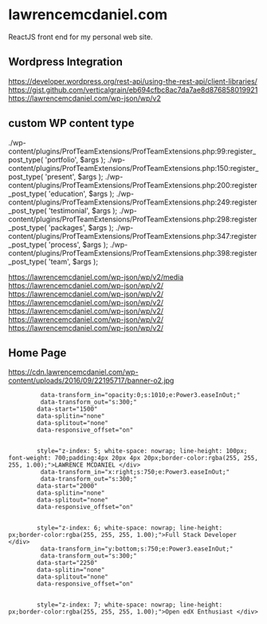 # lawrencemcdaniel.com

ReactJS front end for my personal web site.

## Wordpress Integration

https://developer.wordpress.org/rest-api/using-the-rest-api/client-libraries/
https://gist.github.com/verticalgrain/eb694cfbc8ac7da7ae8d876858019921
https://lawrencemcdaniel.com/wp-json/wp/v2



## custom WP content type

./wp-content/plugins/ProfTeamExtensions/ProfTeamExtensions.php:99:register_post_type( 'portfolio', $args );
./wp-content/plugins/ProfTeamExtensions/ProfTeamExtensions.php:150:register_post_type( 'present', $args );
./wp-content/plugins/ProfTeamExtensions/ProfTeamExtensions.php:200:register_post_type( 'education', $args );
./wp-content/plugins/ProfTeamExtensions/ProfTeamExtensions.php:249:register_post_type( 'testimonial', $args );
./wp-content/plugins/ProfTeamExtensions/ProfTeamExtensions.php:298:register_post_type( 'packages', $args );
./wp-content/plugins/ProfTeamExtensions/ProfTeamExtensions.php:347:register_post_type( 'process', $args );
./wp-content/plugins/ProfTeamExtensions/ProfTeamExtensions.php:398:register_post_type( 'team', $args );

https://lawrencemcdaniel.com/wp-json/wp/v2/media
https://lawrencemcdaniel.com/wp-json/wp/v2/
https://lawrencemcdaniel.com/wp-json/wp/v2/
https://lawrencemcdaniel.com/wp-json/wp/v2/
https://lawrencemcdaniel.com/wp-json/wp/v2/
https://lawrencemcdaniel.com/wp-json/wp/v2/
https://lawrencemcdaniel.com/wp-json/wp/v2/

## Home Page
https://cdn.lawrencemcdaniel.com/wp-content/uploads/2016/09/22195717/banner-o2.jpg

<div class="tp-caption black   tp-resizeme" 
			 id="slide-20-layer-1" 
			 data-x="center" data-hoffset="" 
			 data-y="center" data-voffset="-23" 
						data-width="['auto']"
			data-height="['auto']"
			data-transform_idle="o:1;"
 
			 data-transform_in="opacity:0;s:1010;e:Power3.easeInOut;" 
			 data-transform_out="s:300;" 
			data-start="1500" 
			data-splitin="none" 
			data-splitout="none" 
			data-responsive_offset="on" 

			
			style="z-index: 5; white-space: nowrap; line-height: 100px; font-weight: 700;padding:4px 20px 4px 20px;border-color:rgba(255, 255, 255, 1.00);">LAWRENCE MCDANIEL </div>


<div class="tp-caption StyleTwo   tp-resizeme" 
			 id="slide-20-layer-2" 
			 data-x="center" data-hoffset="" 
			 data-y="center" data-voffset="-104" 
						data-width="['auto']"
			data-height="['auto']"
			data-transform_idle="o:1;"
 
			 data-transform_in="x:right;s:750;e:Power3.easeInOut;" 
			 data-transform_out="s:300;" 
			data-start="2000" 
			data-splitin="none" 
			data-splitout="none" 
			data-responsive_offset="on" 

			
			style="z-index: 6; white-space: nowrap; line-height: px;border-color:rgba(255, 255, 255, 1.00);">Full Stack Developer </div>
            
<div class="tp-caption StyleTwo   tp-resizeme" 
			 id="slide-20-layer-3" 
			 data-x="center" data-hoffset="" 
			 data-y="center" data-voffset="58" 
						data-width="['auto']"
			data-height="['auto']"
			data-transform_idle="o:1;"
 
			 data-transform_in="y:bottom;s:750;e:Power3.easeInOut;" 
			 data-transform_out="s:300;" 
			data-start="2250" 
			data-splitin="none" 
			data-splitout="none" 
			data-responsive_offset="on" 

			
			style="z-index: 7; white-space: nowrap; line-height: px;border-color:rgba(255, 255, 255, 1.00);">Open edX Enthusiast </div>
